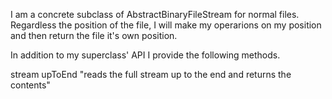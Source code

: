 I am a concrete subclass of AbstractBinaryFileStream for normal files. Regardless the position of the file, I will make my operarions on my position and then return the file it's own position.In addition to my superclass' API I provide the following methods.stream upToEnd"reads the full stream up to the end and returns the contents"